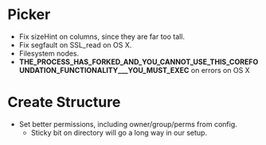 Picker
=======

- Fix sizeHint on columns, since they are far too tall.
- Fix segfault on SSL_read on OS X.
- Filesystem nodes.
- __THE_PROCESS_HAS_FORKED_AND_YOU_CANNOT_USE_THIS_COREFOUNDATION_FUNCTIONALITY___YOU_MUST_EXEC__ on errors on OS X

Create Structure
=================

- Set better permissions, including owner/group/perms from config.
    - Sticky bit on directory will go a long way in our setup.

